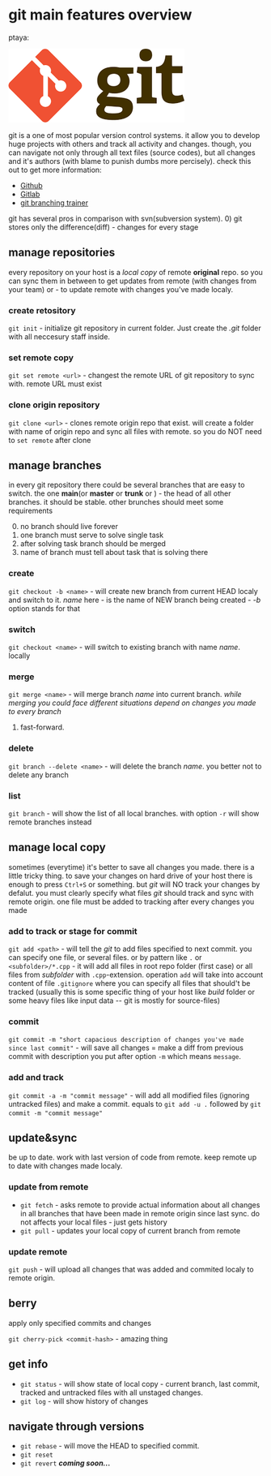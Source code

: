 # git main features overview
ptaya:

![ptaya](git_image.png "Git")

git is a one of most popular version control systems. it allow you to develop huge projects with others and track all activity and changes. though, you can navigate not only through all text files (source codes), but all changes and it's authors (with blame to punish dumbs more percisely). check this out to get more information:
- [Github](github.com)
- [Gitlab](gitlab.com)
- [git branching trainer](https://learngitbranching.js.org/)

git has several pros in comparison with svn(subversion system). 
0) git stores only the difference(diff) - changes for every stage
## manage repositories
every repository on your host is a *local copy* of remote **original** repo<sitory>. so you can sync them in between to get updates from remote (with changes from your team) or - to update remote with changes you've made localy.
### create retository
`git init` - initialize git repository in current folder. Just create the *.git* folder with all neccesury staff inside.
### set remote copy
`git set remote <url>` - changest the remote URL of git repository to sync with. remote URL must exist 
### clone origin repository
`git clone <url>` - clones remote origin repo that exist. will create a folder with name of origin repo and sync all files with remote. so you do NOT need to `set remote` after clone

## manage branches
in every git repository there could be several branches that are easy to switch. the one **main**(or **master** or **trunk** or ) - the head of all other branches. it should be stable. other brunches should meet some requirements

0) no branch should live forever
1) one branch must serve to solve single task
2) after solving task branch should be merged
3) name of branch must tell about task that is solving there

### create
`git checkout -b <name>` - will create new branch from current HEAD localy and switch to it. *name* here - is the name of NEW branch being created - *-b* option stands for that
### switch
`git checkout <name>` - will switch to existing branch with name *name*. locally
### merge 
`git merge <name>` - will merge branch *name* into current branch. 
*while merging you could face different situations depend on changes you made to every branch*

1) fast-forward.
### delete 
`git branch --delete <name>` - will delete the branch *name*. you better not to delete any branch
### list
`git branch` - will show the list of all local branches. with option `-r` will show remote branches instead

## manage local copy
sometimes (everytime) it's better to save all changes you made. there is a little tricky thing. to save your changes on hard drive of your host there is enough to press `Ctrl+S` or something. but *git* will NO track your changes by defalut. you must clearly specify what files *git* should track and sync with remote origin. one file must be added to tracking after every changes you made

### add to track or stage for commit
`git add <path>` - will tell the *git* to add files specified to next commit. you can specify one file, or several files. or by pattern like `.` or `<subfolder>/*.cpp` - it will add all files in root repo folder (first case) or all files from *subfolder* with `.cpp`-extension. operation `add` will take into account content of file `.gitignore` where you can specify all files that should't be tracked (usually this is some specific thing of your host like *build* folder or some heavy files like input data -- git is mostly for source-files) 
### commit
`git commit -m "short capacious description of changes you've made since last commit"` - will save all changes = make a diff from previous commit with description you put after option `-m` which means `message`.
### add and track
`git commit -a -m "commit message"` - will add all modified files (ignoring untracked files) and make a commit. equals to `git add -u .` followed by `git commit -m "commit message"`

## update&sync
be up to date. work with last version of code from remote. keep remote up to date with changes made localy.
### update from remote
* `git fetch` - asks remote to provide actual information about all changes in all branches that have been made in remote origin since last sync. do not affects your local files - just gets history
* `git pull` - updates your local copy of current branch from remote
### update remote
`git push` - will upload all changes that was added and commited localy to remote origin.
## berry
apply only specified commits and changes

`git cherry-pick <commit-hash>` - amazing thing

## get info
* `git status` - will show state of local copy - current branch, last commit, tracked and untracked files with all unstaged changes.
* `git log` - will show history of changes

## navigate through versions
* `git rebase` - will move the HEAD to specified commit.
* `git reset`
* `git revert`
***coming soon...***




